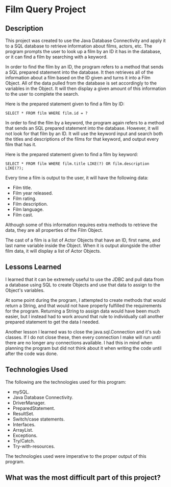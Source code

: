 # Film Query Project

## Description

This project was created to use the Java Database Connectivity and apply it to a SQL database to retrieve information about films, actors, etc. The program prompts the user to look up a film by an ID it has in the database, or it can find a film by searching with a keyword.

In order to find the film by an ID, the program refers to a method that sends a SQL prepared statement into the database. It then retrieves all of the information about a film based on the ID given and turns it into a Film Object. All of the data pulled from the database is set accordingly to the variables in the Object. It will then display a given amount of this information to the user to complete the search.

Here is the prepared statement given to find a film by ID:

`SELECT * FROM film WHERE film.id = ?`

In order to find the film by a keyword, the program again refers to a method that sends an SQL prepared statement into the database. However, it will not look for that film by an ID. It will use the keyword input and search both the titles and descriptions of the films for that keyword, and output every film that has it.

Here is the prepared statement given to find a film by keyword:

`SELECT * FROM film WHERE film.title LIKE(?) OR film.description LIKE(?);`

Every time a film is output to the user, it will have the following data:

- Film title.
- Film year released.
- Film rating.
- Film description.
- Film language.
- Film cast.

Although some of this information requires extra methods to retrieve the data, they are all properties of the Film Object.

The cast of a film is a list of Actor Objects that have an ID, first name, and last name variable inside the Object. When it is output alongside the other film data, it will display a list of Actor Objects.

## Lessons Learned

I learned that it can be extremely useful to use the JDBC and pull data from a database using SQL to create Objects and use that data to assign to the Object's variables.

At some point during the program, I attempted to create methods that would return a String, and that would not have properly fulfilled the requirements for the program. Returning a String to assign data would have been much easier, but I instead had to work around that rule to individually call another prepared statement to get the data I needed.

Another lesson I learned was to close the java.sql.Connection and it's sub classes. If I do not close these, then every connection I make will run until there are no longer any connections available. I had this in mind when planning the program but did not think about it when writing the code until after the code was done.

## Technologies Used

The following are the technologies used for this program:

- mySQL.
- Java Database Connectivity.
- DriverManager.
- PreparedStatement.
- ResultSet.
- Switch/case statements.
- Interfaces.
- ArrayList.
- Exceptions.
- Try/Catch.
- Try-with-resources.

The technologies used were imperative to the proper output of this program.

## What was the most difficult part of this project?
